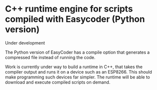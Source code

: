 # C++ runtime engine for scripts compiled with Easycoder (Python version)

Under development

The Python version of EasyCoder has a compile option that generates a compressed file instead of running the code.

Work is currently under way to build a runtime in C++, that takes the compiler output and runs it on a device such as an ESP8266. This should make programming such devices far simpler. The runtime will be able to download and execute compiled scripts on demand.
